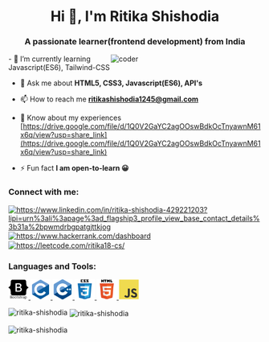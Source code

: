 <h1 align="center">Hi 👋, I'm Ritika Shishodia</h1>
<h3 align="center">A passionate learner(frontend development) from India</h3>
<img align = "right" alt = "coder" width = "300" src = "https://media2.giphy.com/media/L1R1tvI9svkIWwpVYr/giphy.gif?cid=ecf05e478g6fgohj5w52z0u9r6af0llf9m7a0egwgkoxhht7&rid=giphy.gif&ct=g"/>
- 🌱 I’m currently learning  Javascript(ES6), Tailwind-CSS

- 💬 Ask me about **HTML5, CSS3, Javascript(ES6), API's**

- 📫 How to reach me **ritikashishodia1245@gmail.com**

- 📄 Know about my experiences [https://drive.google.com/file/d/1Q0V2GaYC2agOOswBdkOcTnyawnM61x6q/view?usp=share_link](https://drive.google.com/file/d/1Q0V2GaYC2agOOswBdkOcTnyawnM61x6q/view?usp=share_link)

- ⚡ Fun fact **I am open-to-learn 😀**

<h3 align="left">Connect with me:</h3>
<p align="left">
<a href="https://linkedin.com/in/https://www.linkedin.com/in/ritika-shishodia-429221203?lipi=urn%3ali%3apage%3ad_flagship3_profile_view_base_contact_details%3b31a%2bpwmdrbgpatgjttkjog" target="blank"><img align="center" src="https://raw.githubusercontent.com/rahuldkjain/github-profile-readme-generator/master/src/images/icons/Social/linked-in-alt.svg" alt="https://www.linkedin.com/in/ritika-shishodia-429221203?lipi=urn%3ali%3apage%3ad_flagship3_profile_view_base_contact_details%3b31a%2bpwmdrbgpatgjttkjog" height="30" width="40" /></a>
<a href="https://www.hackerrank.com/https://www.hackerrank.com/dashboard" target="blank"><img align="center" src="https://raw.githubusercontent.com/rahuldkjain/github-profile-readme-generator/master/src/images/icons/Social/hackerrank.svg" alt="https://www.hackerrank.com/dashboard" height="30" width="40" /></a>
<a href="https://www.leetcode.com/https://leetcode.com/ritika18-cs/" target="blank"><img align="center" src="https://raw.githubusercontent.com/rahuldkjain/github-profile-readme-generator/master/src/images/icons/Social/leet-code.svg" alt="https://leetcode.com/ritika18-cs/" height="30" width="40" /></a>
</p>

<h3 align="left">Languages and Tools:</h3>
<p align="left"> <a href="https://getbootstrap.com" target="_blank" rel="noreferrer"> <img src="https://raw.githubusercontent.com/devicons/devicon/master/icons/bootstrap/bootstrap-plain-wordmark.svg" alt="bootstrap" width="40" height="40"/> </a> <a href="https://www.cprogramming.com/" target="_blank" rel="noreferrer"> <img src="https://raw.githubusercontent.com/devicons/devicon/master/icons/c/c-original.svg" alt="c" width="40" height="40"/> </a> <a href="https://www.w3schools.com/cpp/" target="_blank" rel="noreferrer"> <img src="https://raw.githubusercontent.com/devicons/devicon/master/icons/cplusplus/cplusplus-original.svg" alt="cplusplus" width="40" height="40"/> </a> <a href="https://www.w3schools.com/css/" target="_blank" rel="noreferrer"> <img src="https://raw.githubusercontent.com/devicons/devicon/master/icons/css3/css3-original-wordmark.svg" alt="css3" width="40" height="40"/> </a> <a href="https://www.w3.org/html/" target="_blank" rel="noreferrer"> <img src="https://raw.githubusercontent.com/devicons/devicon/master/icons/html5/html5-original-wordmark.svg" alt="html5" width="40" height="40"/> </a> <a href="https://developer.mozilla.org/en-US/docs/Web/JavaScript" target="_blank" rel="noreferrer"> <img src="https://raw.githubusercontent.com/devicons/devicon/master/icons/javascript/javascript-original.svg" alt="javascript" width="40" height="40"/> </a> </p>

<p><img align="left" src="https://github-readme-stats.vercel.app/api/top-langs?username=ritika-shishodia&show_icons=true&locale=en&layout=compact&theme=dark" alt="ritika-shishodia" /></p>

<p>&nbsp;<img align="center" src="https://github-readme-stats.vercel.app/api?username=ritika-shishodia&show_icons=true&locale=en&theme=transparent" alt="ritika-shishodia" /></p>

<p><img align="center" src="https://github-readme-streak-stats.herokuapp.com/?user=ritika-shishodia&theme=merko" alt="ritika-shishodia" /></p>


